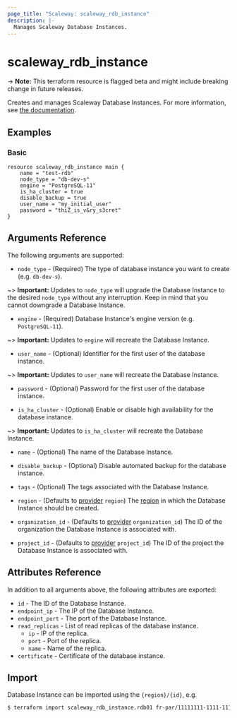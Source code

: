 ```yaml
---
page_title: "Scaleway: scaleway_rdb_instance"
description: |-
  Manages Scaleway Database Instances.
---
```


# scaleway_rdb_instance

-> **Note:** This terraform resource is flagged beta and might include breaking change in future releases.

Creates and manages Scaleway Database Instances. For more information, see [the documentation](https://developers.scaleway.com/en/products/rdb/api).

## Examples

### Basic

```hcl
resource scaleway_rdb_instance main {
    name = "test-rdb"
    node_type = "db-dev-s"
    engine = "PostgreSQL-11"
    is_ha_cluster = true
    disable_backup = true
    user_name = "my_initial_user"
    password = "thiZ_is_v&ry_s3cret"
}
```

## Arguments Reference

The following arguments are supported:

- `node_type` - (Required) The type of database instance you want to create (e.g. `db-dev-s`).

~> **Important:** Updates to `node_type` will upgrade the Database Instance to the desired `node_type` without any interruption. Keep in mind that you cannot downgrade a Database Instance.

- `engine` - (Required) Database Instance's engine version (e.g. `PostgreSQL-11`).

~> **Important:** Updates to `engine` will recreate the Database Instance.

- `user_name` - (Optional) Identifier for the first user of the database instance.

~> **Important:** Updates to `user_name` will recreate the Database Instance.

- `password` - (Optional) Password for the first user of the database instance.

- `is_ha_cluster` - (Optional) Enable or disable high availability for the database instance.

~> **Important:** Updates to `is_ha_cluster` will recreate the Database Instance.

- `name` - (Optional) The name of the Database Instance.

- `disable_backup` - (Optional) Disable automated backup for the database instance.

- `tags` - (Optional) The tags associated with the Database Instance.

- `region` - (Defaults to [provider](../index.md#region) `region`) The [region](../guides/regions_and_zones.md#regions) in which the Database Instance should be created.

- `organization_id` - (Defaults to [provider](../index.md#organization_id) `organization_id`) The ID of the organization the Database Instance is associated with.

- `project_id` - (Defaults to [provider](../index.md#project_id) `project_id`) The ID of the project the Database Instance is associated with.


## Attributes Reference

In addition to all arguments above, the following attributes are exported:

- `id` - The ID of the Database Instance.
- `endpoint_ip` - The IP of the Database Instance.
- `endpoint_port` - The port of the Database Instance.
- `read_replicas` - List of read replicas of the database instance.
    - `ip` - IP of the replica.
    - `port` - Port of the replica.
    - `name` - Name of the replica.
- `certificate` - Certificate of the database instance.


## Import

Database Instance can be imported using the `{region}/{id}`, e.g.

```bash
$ terraform import scaleway_rdb_instance.rdb01 fr-par/11111111-1111-1111-1111-111111111111
```
